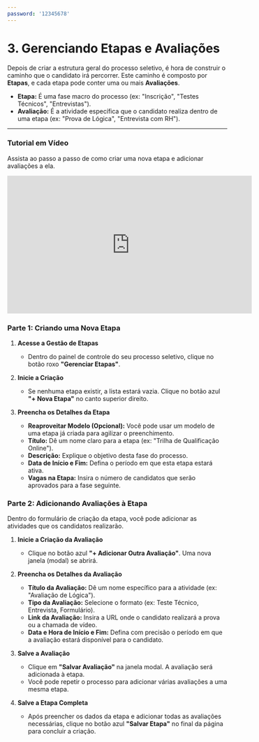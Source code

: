 ```yaml
---
password: '12345678'
---
```


# 3. Gerenciando Etapas e Avaliações

Depois de criar a estrutura geral do processo seletivo, é hora de construir o caminho que o candidato irá percorrer. Este caminho é composto por **Etapas**, e cada etapa pode conter uma ou mais **Avaliações**.

- **Etapa:** É uma fase macro do processo (ex: "Inscrição", "Testes Técnicos", "Entrevistas").
- **Avaliação:** É a atividade específica que o candidato realiza dentro de uma etapa (ex: "Prova de Lógica", "Entrevista com RH").

---

### Tutorial em Vídeo

Assista ao passo a passo de como criar uma nova etapa e adicionar avaliações a ela.

<iframe width="560" height="315" src="https://www.youtube.com/embed/Fx3DfsgvalI?si=uxUKcxGZPcjZdpnD&amp;start=255" title="YouTube video player" frameborder="0" allow="accelerometer; autoplay; clipboard-write; encrypted-media; gyroscope; picture-in-picture; web-share" referrerpolicy="strict-origin-when-cross-origin" allowfullscreen></iframe>

### Parte 1: Criando uma Nova Etapa

1.  **Acesse a Gestão de Etapas**
    * Dentro do painel de controle do seu processo seletivo, clique no botão roxo **"Gerenciar Etapas"**.

2.  **Inicie a Criação**
    * Se nenhuma etapa existir, a lista estará vazia. Clique no botão azul **"+ Nova Etapa"** no canto superior direito.

3.  **Preencha os Detalhes da Etapa**
    * **Reaproveitar Modelo (Opcional):** Você pode usar um modelo de uma etapa já criada para agilizar o preenchimento.
    * **Título:** Dê um nome claro para a etapa (ex: "Trilha de Qualificação Online").
    * **Descrição:** Explique o objetivo desta fase do processo.
    * **Data de Início e Fim:** Defina o período em que esta etapa estará ativa.
    * **Vagas na Etapa:** Insira o número de candidatos que serão aprovados para a fase seguinte.

### Parte 2: Adicionando Avaliações à Etapa

Dentro do formulário de criação da etapa, você pode adicionar as atividades que os candidatos realizarão.

1.  **Inicie a Criação da Avaliação**
    * Clique no botão azul **"+ Adicionar Outra Avaliação"**. Uma nova janela (modal) se abrirá.

2.  **Preencha os Detalhes da Avaliação**
    * **Título da Avaliação:** Dê um nome específico para a atividade (ex: "Avaliação de Lógica").
    * **Tipo da Avaliação:** Selecione o formato (ex: Teste Técnico, Entrevista, Formulário).
    * **Link da Avaliação:** Insira a URL onde o candidato realizará a prova ou a chamada de vídeo.
    * **Data e Hora de Início e Fim:** Defina com precisão o período em que a avaliação estará disponível para o candidato.

3.  **Salve a Avaliação**
    * Clique em **"Salvar Avaliação"** na janela modal. A avaliação será adicionada à etapa.
    * Você pode repetir o processo para adicionar várias avaliações a uma mesma etapa.

4.  **Salve a Etapa Completa**
    * Após preencher os dados da etapa e adicionar todas as avaliações necessárias, clique no botão azul **"Salvar Etapa"** no final da página para concluir a criação.